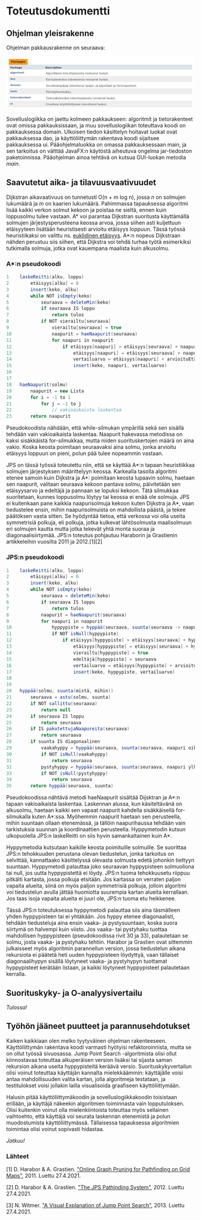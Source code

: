 # Toteutusdokumentti

## Ohjelman yleisrakenne

Ohjelman pakkausrakenne on seuraava:

<img src="https://github.com/jenkarper/LyhimmatPolut/blob/main/dokumentaatio/kuvat/pakkausrakenne.png">

Sovelluslogiikka on jaettu kolmeen pakkaukseen: algoritmit ja tietorakenteet ovat omissa pakkauksissaan, ja muu sovelluslogiikan toteuttava koodi on pakkauksessa domain. Ulkoisen tiedon käsittelyn hoitavat luokat ovat pakkauksessa dao, ja käyttöliittymän rakentava koodi sijaitsee pakkauksessa ui. Pääohjelmaluokka on omassa pakkauksessaan main, ja sen tarkoitus on välttää JavaFX:n käytöstä aiheutuva ongelma jar-tiedoston paketoinnissa. Pääohjelman ainoa tehtävä on kutsua GUI-luokan metodia *main*.

## Saavutetut aika- ja tilavuusvaativuudet

Dijkstran aikavaativuus on tunnetusti O(n + m log n), jossa *n* on solmujen lukumäärä ja *m* on kaarien lukumäärä. Pahimmassa tapauksessa algoritmi lisää kaikki verkon solmut kekoon ja poistaa ne sieltä, ennen kuin loppusolmu tulee vastaan. A* voi parantaa Dijkstran suoritusta käyttämällä solmujen järjestysperusteena keossa arvoa, jossa siihen asti kuljettuun etäisyyteen lisätään heuristisesti arvioitu etäisyys loppuun. Tässä työssä heuristiikaksi on valittu ns. [euklidinen etäisyys](https://github.com/jenkarper/LyhimmatPolut/blob/24f10c643bed57811af3a50dbd0c2beeebaabb3a/lyhimmatpolut/src/main/java/algoritmit/DijkstraStar.java#L133). A*:n nopeus Dijkstraan nähden perustuu siis siihen, että Dijkstra voi tehdä turhaa työtä esimerkiksi tutkimalla solmuja, jotka ovat kauempana maalista kuin alkusolmu.

### A*:n pseudokoodi

```java
1    laskeReitti(alku, loppu)
2        etäisyys[alku] = 0
3        insert(keko, alku)
4        while NOT isEmpty(keko)
5            seuraava = deleteMin(keko)
6            if seuraava IS loppu
7                return tulos
8            if NOT vierailtu[seuraava]
9                vierailtu[seuraava] = true
10               naapurit = haeNaapurit(seuraava)
11               for naapuri in naapurit
12                   if etäisyys[naapuri] > etäisyys[seuraava] + naapuri.kaari.paino
13                       etäisyys[naapuri] = etäisyys[seuraava] + naapuri.kaari.paino
14                       vertailuarvo = etäisyys[naapuri] + arvioituEtäisyysLoppuun[naapuri]
15                       insert(keko, naapuri, vertailuarvo)
16
17
18   haeNaapurit(solmu)
19       naapurit = new Lista
20       for i = -1 to 1
21           for j = -1 to j
22               // vakioaikaista laskentaa
23       return naapurit
```
Pseudokoodista nähdään, että while-silmukan ympärillä sekä sen sisällä tehdään vain vakioaikaista laskentaa. Naapurit hakevassa metodissa on kaksi sisäkkäistä for-silmukkaa, mutta niiden suorituskertojen määrä on aina vakio. Koska keosta poimitaan seuraavaksi aina solmu, jonka arvioitu etäisyys loppuun on pieni, polun pää tulee nopeammin vastaan.

JPS on tässä työssä toteutettu niin, että se käyttää A*:n tapaan heuristiikkaa solmujen järjestyksen määrittelyyn keossa. Karkealla tasolla algoritmi etenee samoin kuin Dijkstra ja A*: poimitaan keosta lupaavin solmu, haetaan sen naapurit, valitaan seuraava kekoon pantava solmu, päivitetään sen etäisyysarvo ja edeltäjä ja pannaan se lopuksi kekoon. Tätä silmukkaa suoritetaan, kunnes loppusolmu löytyy tai keossa ei enää ole solmuja. JPS ei kuitenkaan pane kaikkia naapurisolmuja kekoon kuten Dijkstra ja A*, vaan tiedustelee ensin, mihin naapurisolmuista on mahdollista päästä, ja tekee päätöksen vasta sitten. Se hyödyntää tietoa, että verkossa voi olla useita symmetrisiä polkuja, eli polkuja, jotka kulkevat lähtösolmusta maalisolmuun eri solmujen kautta mutta jotka tekevät yhtä monta suoraa ja diagonaalisiirtymää. JPS:n toteutus pohjautuu Haraborin ja Grastienin artikkeleihin vuosilta 2011 ja 2012.[1][2]

### JPS:n pseudokoodi

```java
1    laskeReitti(alku, loppu)
2        etäisyys[alku] = 0
3        insert(keko, alku)
4        while NOT isEmpty(keko)
5            seuraava = deleteMin(keko)
6            if seuraava IS loppu
7                return tulos
8            naapurit = haeNaapurit(seuraava)
9            for naapuri in naapurit
10               hyppypiste = hyppää(seuraava, suunta(seuraava -> naapuri))
11               if NOT isNull(hyppypiste)
12                   if etäisyys[hyppypiste] > etäisyys[seuraava] + hypyn pituus AND NOT vierailtu[hyppypiste]
13                       etäisyys[hyppypiste] = etäisyys[seuraava] + hypyn pituus
14                       vierailtu[hyppypiste] = true
15                       edeltäjä[hyppypiste] = seuraava
16                       vertailuarvo = etäisyys[hyppypiste] + arvioituEtäisyysLoppuun[hyppypiste]
17                       insert(keko, hyppypiste, vertailuarvo)
18
19
20   hyppää(solmu, suunta(mistä, mihin))
21       seuraava = astu(solmu, suunta)
22       if NOT sallittu(seuraava)
23           return null
24       if seuraava IS loppu
25           return seuraava
26       if IS pakotettujaNaapureita(seuraava)
27           return seuraava
28       if suunta IS diagonaalinen
29           vaakahyppy = hyppää(seuraava, suunta(seuraava, naapuri oikealla/vasemmalla))
30           if NOT isNull(vaakahyppy)
31               return seuraava
32           pystyhyppy = hyppää(seuraava, suunta(seuraava, naapuri ylhäällä/alhaalla))
33           if NOT isNull(pystyhyppy)
34               return seuraava
35       return hyppää(seuraava, suunta)
```
Pseudokoodissa nähtävä metodi haeNaapurit sisältää Dijsktran ja A*:n tapaan vakioaikaista laskentaa. Laskennan alussa, kun käsiteltävänä on alkusolmu, haetaan kaikki sen vapaat naapurit kahdella sisäkkäisellä for-silmukalla kuten A*:ssa. Myöhemmin naapurit haetaan sen perusteella, mihin suuntaan ollaan etenemässä, ja tällöin naapurihaussa tehdään vain tarkistuksia suunnan ja koordinaattien perusteella. Hyppymetodin kutsun ulkopuolella JPS:n laskeReitti on siis hyvin samankaltainen kuin A*.

Hyppymetodia kutsutaan kaikille keosta poimituille solmuille. Se suorittaa JPS:n tehokkuuden perustana olevan tiedustelun, jonka tarkoitus on selvittää, kannattaako käsittelyssä olevasta solmusta edetä johonkin tiettyyn suuntaan. Hyppymetodi palauttaa joko seuraavan hyppypisteen solmuoliona tai null, jos uutta hyppypistettä ei löydy. JPS:n tuoma tehokkuusetu riippuu pitkälti kartasta, jossa polkuja etsitään. Jos kartassa on verraten paljon vapaita alueita, siinä on myös paljon symmetrisiä polkuja, jolloin algoritmi voi tiedustelun avulla jättää huomiotta suurempia kartan alueita kerrallaan. Jos taas isoja vapaita alueita ei juuri ole, JPS:n tuoma etu heikkenee.

Tässä JPS:n toteutuksessa hyppymetodi palauttaa siis aina täsmälleen yhden hyppypisteen tai ei yhtäkään. Jos hyppy etenee diagonaalisti, tehdään tiedusteluja aina ensin vaaka- ja pystysuuntaan, koska suora siirtymä on halvempi kuin viisto. Jos vaaka- tai pystyhaku tuottaa mahdollisen hyppypisteen (pseudokoodissa rivit 30 ja 33), palautetaan se solmu, josta vaaka- ja pystyhaku tehtiin. Harabor ja Grastien ovat sittemmin julkaisseet myös algoritmin parannellun version, jossa tiedustelun aikana rekursiota ei päätetä heti uuden hyppypisteen löydyttyä, vaan tällaiset diagonaalihypyn sisällä löytyneet vaaka- ja pystyhypyn tuottamat hyppypisteet kerätään listaan, ja kaikki löytyneet hyppypisteet palautetaan kerralla.

## Suorituskyky- ja O-analyysivertailu

*Tulossa!*

## Työhön jääneet puutteet ja parannusehdotukset

Kaiken kaikkiaan olen melko tyytyväinen ohjelman rakenteeseen. Käyttöliittymän rakentava koodi varmasti hyötyisi refaktoroinnista, mutta se on ollut työssä sivuosassa. Jump Point Search -algoritmista olisi ollut kiinnostavaa toteuttaa alkuperäisen version lisäksi tai sijasta saman rekursion aikana useita hyppypisteitä keräävä versio. Suorituskykyvertailun olisi voinut toteuttaa käyttäjän kannalta mielekkäämmin: käyttäjälle voisi antaa mahdollisuuden valita kartan, jolla algoritmeja testataan, ja testitulokset voisi jollakin lailla visualisoida graafiseen käyttöliittymään.

Halusin pitää käyttöliittymäkoodin ja sovelluslogiikkakoodin toisistaan erillään, ja käyttäjä näkeekin algoritmien toiminnasta vain lopputuloksen. Olisi kuitenkin voinut olla mielenkiintoista toteuttaa myös sellainen vaihtoehto, että käyttäjä voi seurata laskennan etenemistä ja polun muodostumista käyttöliittymässä. Tällaisessa tapauksessa algoritmien toimintaa olisi voinut sopivasti hidastaa.

*Jatkuu!*

### Lähteet

[1] D. Harabor & A. Grastien. ["Online Graph Pruning for Pathfinding on Grid Maps"](http://users.cecs.anu.edu.au/~dharabor/data/papers/harabor-grastien-aaai11.pdf), 2011. Luettu 27.4.2021.

[2] D. Harabor & A. Grastien. ["The JPS Pathinding System"](https://harabor.net/data/papers/harabor-grastien-socs12.pdf), 2012. Luettu 27.4.2021.

[3] N. Witmer. ["A Visual Explanation of Jump Point Search"](https://zerowidth.com/2013/a-visual-explanation-of-jump-point-search.html), 2013. Luettu 27.4.2021.

